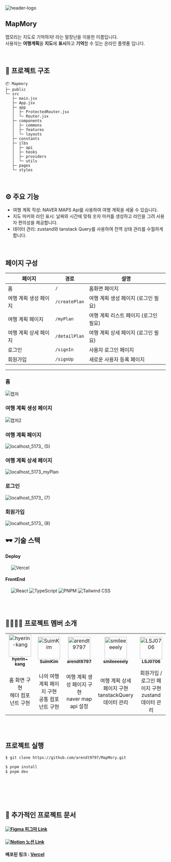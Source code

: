 ![header-logo](https://github.com/user-attachments/assets/d757aa18-56dd-4fb1-ae19-3b622a983b90) 
## MapMory

맵모리는 지도로 기억하자! 라는 말장난을 이용한 이름입니다. <br/>
사용자는 **여행계획**을 **지도**에 **표시**하고 **기억**할 수 있는 온라인 플랫폼 입니다.

<br/>

## 📁 프로젝트 구조

```
📦 Mapmory
├─ public
└─ src
   ├─ main.jsx
   ├─ App.jsx
   ├─ app
   │  ├─ ProtectedRouter.jsx
   │  └─ Router.jsx
   ├─ components
   │  ├─ commons
   │  ├─ features
   │  └─ layouts
   ├─ constants
   ├─ ilbs
   │  ├─ api
   │  ├─ hooks
   │  ├─ providers
   │  └─ utils
   ├─ pages
   └─ styles

```

<br/>

## ⚙ 주요 기능

- 여행 계획 작성: NAVER MAPS Api를 사용하여 여행 계획을 세울 수 있습니다.
- 지도 마커와 라인 표시: 날짜와 시간에 맞춰 숫자 마커를 생성하고 라인을 그려 사용자 편의성을 제공합니다.
- 데이터 관리: zustand와 tanstack Query를 사용하여 전역 상태 관리를 수월하게 합니다.

<br/>

## 페이지 구성

| 페이지                | 경로          | 설명                                  |
| --------------------- | ------------- | ------------------------------------- |
| 홈                    | `/`           | 홈화면 페이지                         |
| 여행 계획 생성 페이지 | `/createPlan` | 여행 계획 생성 페이지 (로그인 필요)   |
| 여행 계획 페이지      | `/myPlan`     | 여행 계획 리스트 페이지 (로그인 필요) |
| 여행 계획 상세 페이지 | `/detailPlan` | 여행 계획 상세 페이지 (로그인 필요)   |
| 로그인                | `/signIn`     | 사용자 로그인 페이지                  |
| 회원가입              | `/signUp`     | 새로운 사용자 등록 페이지             |

---

### 홈

![캡처](https://github.com/user-attachments/assets/22661912-aecb-484b-b2df-0b8d60eb5ab1)

### 여행 계획 생성 페이지

![캡처2](https://github.com/user-attachments/assets/8d343f48-c1a8-4592-b281-72c7f5df4505)

### 여행 계획 페이지

![localhost_5173_ (5)](https://github.com/user-attachments/assets/d296b4c9-3a14-4602-86d6-9cfdc39ffd50)

### 여행 계획 상세 페이지

![localhost_5173_myPlan](https://github.com/user-attachments/assets/0558824d-950c-4ad0-adca-b98e1fe3cc29)

### 로그인

![localhost_5173_ (7)](https://github.com/user-attachments/assets/e5e94d79-bf0c-482f-a2bb-12cb5d833b9d)

### 회원가입

![localhost_5173_ (8)](https://github.com/user-attachments/assets/133daa5e-d3c6-401a-b598-607c18a21a05)

## 🕶️ 기술 스택

#### **Deploy** <br/>

&emsp; <img src="https://img.shields.io/badge/Vercel-000000?style=for-the-badge&logo=vercel&logoColor=white" alt="Vercel"/>

#### **FrontEnd** <br/>

&emsp; <img src="https://img.shields.io/badge/React_18.3.1-087ea4?style=for-the-badge&logo=React&logoColor=white" alt="React"/> <img src="https://img.shields.io/badge/JavaScript-F7DF1E.svg?style=for-the-badge&logo=JavaScript&logoColor=000" alt="TypeScript"/> <img src="https://img.shields.io/badge/pnpm_10.3.0-F69220?style=for-the-badge&logo=pnpm&logoColor=fff" alt="PNPM" /> <img src="https://img.shields.io/badge/Tailwind CSS-06B6D4?style=for-the-badge&logo=Tailwind CSS&logoColor=white" alt="Tailwind CSS"/>

<br/>
<br/>

## 👩‍👩‍👧‍👧 프로젝트 멤버 소개

<table>
  <tbody>
    <tr>
      <td width="250px" align="center">
        <a href="https://github.com/hyerin-kang">
        <img src="https://github.com/hyerin-kang.png" width="70" alt="hyerin-kang"/>
        <br />
        <sub><b>hyerin-kang</b></sub>
        </a>
        <br />
      </td>
      <td width="250px" align="center">
        <a href="https://github.com/SuimKim">
        <img src="https://github.com/SuimKim.png" width="70" alt="SuimKim"/>
        <br />
        <sub><b>SuimKim</b></sub>
        </a>
        <br />
      </td>
      <td width="250px" align="center">
        <a href="https://github.com/arendt9797">
        <img src="https://github.com/arendt9797.png" width="70" alt="arendt9797"/>
        <br />
        <sub><b>arendt9797</b></sub>
        </a>
        <br />
      </td>
      <td width="250px" align="center">
        <a href="https://github.com/smileeeeely">
        <img src="https://github.com/smileeeeely.png" width="70" alt="smileeeeely"/>
        <br />
        <sub><b>smileeeeely</b></sub>
        </a>
        <br />
      </td>
      <td width="250px" align="center">
        <a href="https://github.com/LSJ0706">
        <img src="https://github.com/LSJ0706.png" width="70" alt="LSJ0706"/>
        <br />
        <sub><b>LSJ0706</b></sub>
        </a>
        <br />
      </td>
    </tr>
    <tr>
      <td align="center">
        홈 화면 구현 <br/>
        헤더 컴포넌트 구현 <br/>
      </td>
      <td align="center">
        나의 여행 계획 페이지 구현 <br/>
        공통 컴포넌트 구현 <br/>
      </td>
      <td align="center">
        여행 계획 생성 페이지 구현 <br/>
        naver map api 설정 <br/>
      </td>
      <td align="center">
        여행 계획 상세 페이지 구현 <br/>
        tanstackQuery 데이터 관리 <br/>
      </td>
      <td align="center">
        회원가입 / 로그인 페이지 구현 <br/>
        zustand 데이터 관리 <br/>
      </td>
    </tr>
    </tr>
  </tbody>
</table>

<br/>
<br/>

## 프로젝트 실행

```sh
$ git clone https://github.com/arendt9797/MapMory.git

$ pnpm install
$ pnpm dev
```

<br/>
<br/>

<br />
<br/>

## 📃 추가적인 프로젝트 문서

#### [<img src="https://img.shields.io/badge/Figma-F24E1E?style=for-the-badge&logo=figma&logoColor=white" alt="Figma" /> 피그마 Link](https://www.figma.com/design/j3pTduv07fFH6r15du69Gh/Outsourcing?node-id=0-1&t=C1LLWrqMEyaLys3Y-0)

#### [<img src="https://img.shields.io/badge/Notion-000000?style=for-the-badge&logo=notion&logoColor=white" alt="Notion" /> 노션 Link](https://teamsparta.notion.site/11-_-19f2dc3ef5148000b1a1ef78af60f68e)

#### 배포된 링크 : [Vercel]()
